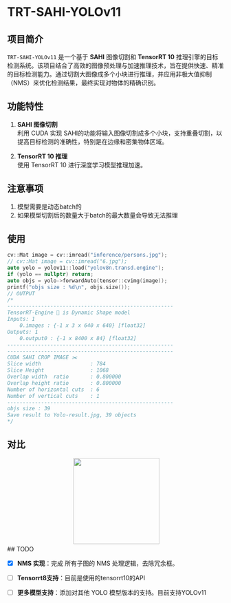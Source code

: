# TRT-SAHI-YOLOv11

## 项目简介

`TRT-SAHI-YOLOv11` 是一个基于 **SAHI** 图像切割和 **TensorRT 10** 推理引擎的目标检测系统。该项目结合了高效的图像预处理与加速推理技术，旨在提供快速、精准的目标检测能力。通过切割大图像成多个小块进行推理，并应用非极大值抑制（NMS）来优化检测结果，最终实现对物体的精确识别。

## 功能特性

1. **SAHI 图像切割**  
   利用 CUDA 实现 SAHI的功能将输入图像切割成多个小块，支持重叠切割，以提高目标检测的准确性，特别是在边缘和密集物体区域。

2. **TensorRT 10 推理**  
   使用 TensorRT 10 进行深度学习模型推理加速。


## 注意事项
1. 模型需要是动态batch的
2. 如果模型切割后的数量大于batch的最大数量会导致无法推理

## 使用
```C++
cv::Mat image = cv::imread("inference/persons.jpg");
// cv::Mat image = cv::imread("6.jpg");
auto yolo = yolov11::load("yolov8n.transd.engine");
if (yolo == nullptr) return;
auto objs = yolo->forwardAuto(tensor::cvimg(image));
printf("objs size : %d\n", objs.size());
// OUTPUT
/*
------------------------------------------------------
TensorRT-Engine 🌱 is Dynamic Shape model
Inputs: 1
	0.images : {-1 x 3 x 640 x 640} [float32]
Outputs: 1
	0.output0 : {-1 x 8400 x 84} [float32]
------------------------------------------------------
------------------------------------------------------
CUDA SAHI CROP IMAGE ✂️ 
Slice width                : 784
Slice Height               : 1068
Overlap width  ratio       : 0.800000
Overlap height ratio       : 0.800000
Number of horizontal cuts  : 6
Number of vertical cuts    : 1
------------------------------------------------------
objs size : 39
Save result to Yolo-result.jpg, 39 objects
*/
```

## 对比
<center class="half">
<img src="https://github.com/leon0514/trt-sahi-yolov11/blob/main/workspace/result/sliced.jpg" width=00/>
<img src="https://github.com/leon0514/trt-sahi-yolov11/blob/main/workspace/result/no_sliced.jpg" width=200/>
</center>
## TODO

- [x] **NMS 实现**：完成 所有子图的 NMS 处理逻辑，去除冗余框。
- [ ] **Tensorrt8支持**：目前是使用的tensorrt10的API
- [ ] **更多模型支持**：添加对其他 YOLO 模型版本的支持。目前支持YOLOv11

